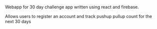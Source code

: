 Webapp for 30 day challenge app written using react and firebase. 

Allows users to register an account and track pushup pullup count for the next 30 days